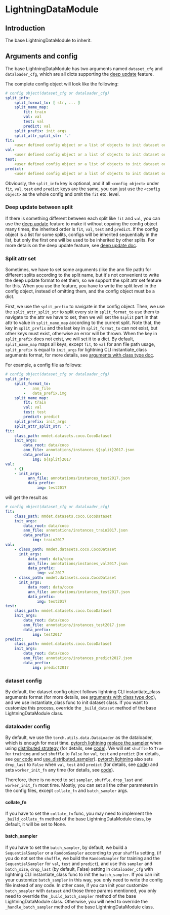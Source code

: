 # LightningDataModule

## Introduction

The base LightningDataModule to inherit.

## Arguments and config

The base LightningDataModule has two arguments named `dataset_cfg` and `dataloader_cfg`, which are all dicts supporting the [deep update](../configs/deep_update.md) feature.

The complete config object will look like the following:

```yaml
# config object(dataset_cfg or dataloader_cfg)
split_info:
    split_format_to: [ str, ... ]
    split_name_map:
        fit: train
        val: val
        test: val
        predict: val
    split_prefix: init_args
    split_attr_split_str: '.'
fit:
    <user defined config object or a list of objects to init dataset or dataloader>
val:
    <user defined config object or a list of objects to init dataset or dataloader>
test:
    <user defined config object or a list of objects to init dataset or dataloader>
predict:
    <user defined config object or a list of objects to init dataset or dataloader>
```

Obviously, the `split_info` key is optional, and if all `<config object>` under `fit`, `val`, `test` and `predict` keys are the same, you can just use the `<config object>` as the whole config and omit the `fit` etc. level.

### Deep update between split

If there is something different between each split like `fit` and `val`, you can use the [deep update](../configs/deep_update.md) feature to make it without copying the config object many times, the inherited order is `fit`, `val`, `test` and `predict`. If the config object is a list for some splits, configs will be inherited sequentially in the list, but only the first one will be used to be inherited by other splits. For more details on the deep update feature, see [deep update doc](../configs/deep_update.md).

### Split attr set

Sometimes, we have to set some arguments (like the ann file path) for different splits according to the split name, but it's not convenient to write the deep update format to set them, so we support the split attr set feature for this. When you use the feature, you have to write the split level in the config object, instead of omitting them, and the config object must be a dict.

First, we use the `split_prefix` to navigate in the config object. Then, we use the `split_attr_split_str` to split every str in `split_format_to` use them to navigate to the attr we have to set, then we will set the `$split` part in that attr to value in `split_name_map` according to the current split. Note that, the key in `split_prefix` and the last key in `split_format_to` can not exist, but other keys must exist, otherwise an error will be thrown. When the key in `split_prefix` does not exist, we will set it to a dict. By default, `split_name_map` maps all keys, except `fit`, to `val` for ann file path usage, `split_prefix` is equal to `init_args` for lightning CLI instantiate_class arguments format, for more details, see [arguments with class type doc](https://pytorch-lightning.readthedocs.io/en/stable/cli/lightning_cli_advanced_3.html#trainer-callbacks-and-arguments-with-class-type).

For example, a config file as follows:

```yaml
# config object(dataset_cfg or dataloader_cfg)
split_info:
    split_format_to:
        -   ann_file
        -   data_prefix.img
    split_name_map:
        fit: train
        val: val
        test: test
        predict: predict
    split_prefix: init_args
    split_attr_split_str: '.'
fit:
    class_path: mmdet.datasets.coco.CocoDataset
    init_args:
        data_root: data/coco
        ann_file: annotations/instances_${split}2017.json
        data_prefix:
            img: ${split}2017
val:
    - {}
    - init_args:
          ann_file: annotations/instances_test2017.json
          data_prefix:
              img: test2017

```

will get the result as:

```yaml
# config object(dataset_cfg or dataloader_cfg)
fit:
    class_path: mmdet.datasets.coco.CocoDataset
    init_args:
        data_root: data/coco
        ann_file: annotations/instances_train2017.json
        data_prefix:
            img: train2017
val:
    - class_path: mmdet.datasets.coco.CocoDataset
      init_args:
          data_root: data/coco
          ann_file: annotations/instances_val2017.json
          data_prefix:
              img: val2017
    - class_path: mmdet.datasets.coco.CocoDataset
      init_args:
          data_root: data/coco
          ann_file: annotations/instances_test2017.json
          data_prefix:
              img: test2017
test:
    class_path: mmdet.datasets.coco.CocoDataset
    init_args:
        data_root: data/coco
        ann_file: annotations/instances_test2017.json
        data_prefix:
            img: test2017
predict:
    class_path: mmdet.datasets.coco.CocoDataset
    init_args:
        data_root: data/coco
        ann_file: annotations/instances_predict2017.json
        data_prefix:
            img: predict2017
```

### dataset config

By default, the dataset config object follows lightning CLI instantiate_class arguments format (for more details, see [arguments with class type doc](https://pytorch-lightning.readthedocs.io/en/stable/cli/lightning_cli_advanced_3.html#trainer-callbacks-and-arguments-with-class-type)), and we use instantiate_class func to init dataset class. If you want to customize this process, override the `_build_dataset` method of the base LightningDataModule class.

### dataloader config

By default, we use the `torch.utils.data.DataLoader` as the dataloader, which is enough for most time. [pytorch lightning](https://pytorch-lightning.readthedocs.io/en/stable/) [replace the sampler](https://pytorch-lightning.readthedocs.io/en/stable/common/trainer.html#replace-sampler-ddp) when using [distributed strategy](https://pytorch-lightning.readthedocs.io/en/stable/api_references.html#strategies) (for details, see [code](https://github.com/Lightning-AI/lightning/blob/b9591d91eea20ed0bf9e191cb99bbfce7a2d2ec7/src/lightning/pytorch/trainer/connectors/data_connector.py#L173-L181)). We will set `shuffle` to `True` for `training` and set `shuffle` to `False` for `val`, `test` and `predict` (for details, see [our code](https://github.com/shenmishajing/lightning_template/blob/633318fc8e5b2abddce412522ef185f05bf0cba8/lightning_template/datasets/base.py#L84-L87) and [use_distributed_sampler](https://github.com/Lightning-AI/lightning/blob/b9591d91eea20ed0bf9e191cb99bbfce7a2d2ec7/src/lightning/pytorch/trainer/trainer.py#L256-L262)). [pytorch lightning](https://pytorch-lightning.readthedocs.io/en/stable/) also sets `drop_last` to `False` when `val`, `test` and `predict` (for details, see [code](https://github.com/Lightning-AI/lightning/blob/b9591d91eea20ed0bf9e191cb99bbfce7a2d2ec7/src/lightning/pytorch/utilities/data.py#L277-L287)) and sets `worker_init_fn` any time (for details, see [code](https://github.com/Lightning-AI/lightning/blob/b9591d91eea20ed0bf9e191cb99bbfce7a2d2ec7/src/lightning/pytorch/trainer/connectors/data_connector.py#L501)).

Therefore, there is no need to set `sampler`, `shuffle`, `drop_last` and `worker_init_fn` most time. Mostly, you can set all the other parameters in the config files, except `collate_fn` and `batch_sampler` args.

#### collate_fn

If you have to set the `collate_fn` func, you may need to implement the `_build_collate_fn` method of the base LightningDataModule class, by default, it will be set to None.

#### batch_sampler

If you have to set the `batch_sampler`, by default, we build a `SequentialSampler` or a `RandomSampler` according to your `shuffle` setting, (if you do not set the `shuffle`, we build the `RandomSampler` for training and the `SequentialSampler` for `val`, `test` and `predict`), and use this `sampler` and `batch_size`, `drop_last` (by default, False) setting in `dataloader_cfg` with lightning CLI instantiate_class func to init the `batch_sampler`. If you can init your customize `batch_sampler` in this way, you only need to write the config file instead of any code. In other case, if you can init your customize `batch_smapler` with `dataset` and those three params mentioned, you only need to override the `_build_batch_sampler` method of the base LightningDataModule class. Otherwise, you will need to override the `_handle_batch_sampler` method of the base LightningDataModule class.
